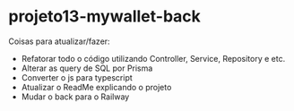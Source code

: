 # projeto13-mywallet-back

Coisas para atualizar/fazer:

- Refatorar todo o código utilizando Controller, Service, Repository e etc.
- Alterar as query de SQL por Prisma
- Converter o js para typescript
- Atualizar o ReadMe explicando o projeto
- Mudar o back para o Railway 
